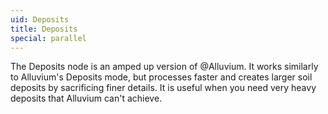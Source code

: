 ```yaml
---
uid: Deposits
title: Deposits
special: parallel
---
```


The Deposits node is an amped up version of @Alluvium. It works similarly to Alluvium's Deposits mode, but processes faster and creates larger soil deposits by sacrificing finer details. It is useful when you need very heavy deposits that Alluvium can't achieve.